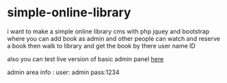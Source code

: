 # simple-online-library
i want to make a simple online library cms with php jquey and bootstrap where you can add book as admin and other people can watch and reserve a book then walk to library and get the book by there user name ID
 
 also you can test live version of basic admin panel [here](http://pgraph.ir/ol-cms/)
 
 admin area info : 
 user: admin
 pass:1234
